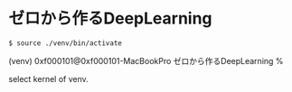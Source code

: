 # ゼロから作るDeepLearning

```
$ source ./venv/bin/activate
```

(venv) 0xf000101@0xf000101-MacBookPro ゼロから作るDeepLearning % 

select kernel of venv.